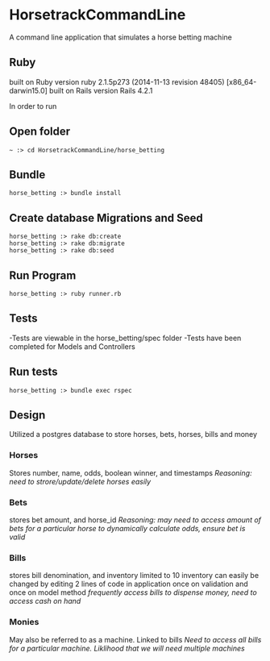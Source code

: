 # HorsetrackCommandLine
A command line application that simulates a horse betting machine

## Ruby
built on Ruby version ruby 2.1.5p273 (2014-11-13 revision 48405) [x86_64-darwin15.0]
built on Rails version Rails 4.2.1


In order to run
  
##  Open folder
    ~ :> cd HorsetrackCommandLine/horse_betting
## Bundle
    horse_betting :> bundle install
## Create database Migrations and Seed
    horse_betting :> rake db:create
    horse_betting :> rake db:migrate
    horse_betting :> rake db:seed
## Run Program
    horse_betting :> ruby runner.rb
    
## Tests    
  -Tests are viewable in the horse_betting/spec folder
  -Tests have been completed for Models and Controllers
## Run tests
    horse_betting :> bundle exec rspec
## Design
  Utilized a postgres database to store horses, bets, horses, bills and money
### Horses
  Stores number, name, odds, boolean winner, and timestamps
*Reasoning: need to strore/update/delete horses easily*
### Bets
 stores bet amount, and horse_id
*Reasoning: may need to access amount of bets for a particular horse to dynamically calculate odds, ensure bet is valid*
### Bills
 stores bill denomination, and inventory
 limited to 10 inventory can easily be changed by editing 2 lines of code in application once on validation and once on model method
 *frequently access bills to dispense money, need to access cash on hand*
### Monies
 May also be referred to as a machine. Linked to  bills
 *Need to access all bills for a particular machine. Liklihood that we will need multiple machines*

